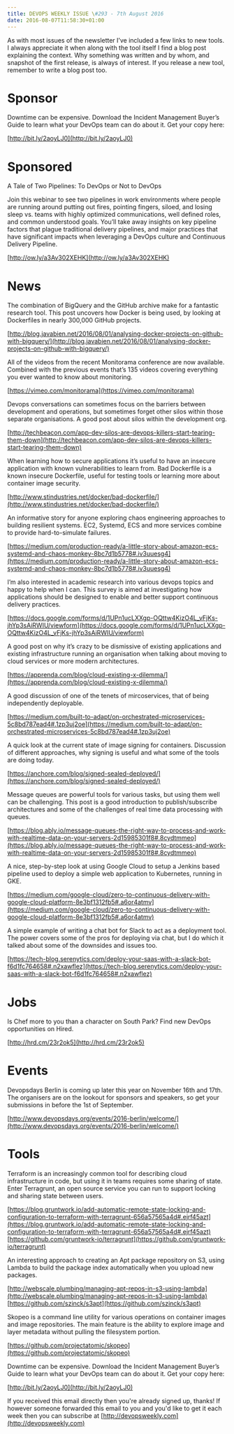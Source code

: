 ```yaml
---
title: DEVOPS WEEKLY ISSUE \#293 - 7th August 2016 
date: 2016-08-07T11:58:30+01:00
---
```


As with most issues of the newsletter I’ve included a few links to new tools. I always appreciate it when along with the tool itself I find a blog post explaining the context. Why something was written and by whom, and snapshot of the first release, is always of interest. If you release a new tool, remember to write a blog post too.


Sponsor
======

Downtime can be expensive. Download the Incident Management Buyer’s Guide to learn what your DevOps team can do about it. Get your copy here:

[http://bit.ly/2aoyLJ0](http://bit.ly/2aoyLJ0)


Sponsored
========

A Tale of Two Pipelines: To DevOps or Not to DevOps

Join this webinar to see two pipelines in work environments where people are running around putting out fires, pointing fingers, siloed, and losing sleep vs. teams with highly optimized communications, well defined roles, and common understood goals. You’ll take away insights on key pipeline factors that plague traditional delivery pipelines, and major practices that have significant impacts when leveraging a DevOps culture and Continuous Delivery Pipeline.

[http://ow.ly/a3Av302XEHK](http://ow.ly/a3Av302XEHK)


News
====


The combination of BigQuery and the GitHub archive make for a fantastic research tool. This post uncovers how Docker is being used, by looking at Dockerfiles in nearly 300,000 GitHub projects.

[http://blog.javabien.net/2016/08/01/analysing-docker-projects-on-github-with-bigquery/](http://blog.javabien.net/2016/08/01/analysing-docker-projects-on-github-with-bigquery/)


All of the videos from the recent Monitorama conference are now available. Combined with the previous events that’s 135 videos covering everything you ever wanted to know about monitoring.

[https://vimeo.com/monitorama](https://vimeo.com/monitorama)


Devops conversations can sometimes focus on the barriers between development and operations, but sometimes forget other silos within those separate organisations. A good post about silos within the development org.

[http://techbeacon.com/app-dev-silos-are-devops-killers-start-tearing-them-down](http://techbeacon.com/app-dev-silos-are-devops-killers-start-tearing-them-down)


When learning how to secure applications it’s useful to have an insecure application with known vulnerabilities to learn from. Bad Dockerfile is a known insecure Dockerfile, useful for testing tools or learning more about container image security.

[http://www.stindustries.net/docker/bad-dockerfile/](http://www.stindustries.net/docker/bad-dockerfile/)


An informative story for anyone exploring chaos engineering approaches to building resilient systems. EC2, Systemd, ECS and more services combine to provide hard-to-simulate failures.

[https://medium.com/production-ready/a-little-story-about-amazon-ecs-systemd-and-chaos-monkey-8bc7d1b5778#.iv3uuesg4](https://medium.com/production-ready/a-little-story-about-amazon-ecs-systemd-and-chaos-monkey-8bc7d1b5778#.iv3uuesg4)


I’m also interested in academic research into various devops topics and happy to help when I can. This survey is aimed at investigating how applications should be designed to enable and better support continuous delivery practices.

[https://docs.google.com/forms/d/1UPn1ucLXXgp-OQttw4KizO4L_vFjKs-jhYp3sAiRWIU/viewform](https://docs.google.com/forms/d/1UPn1ucLXXgp-OQttw4KizO4L_vFjKs-jhYp3sAiRWIU/viewform)


A good post on why it’s crazy to be dismissive of existing applications and existing infrastructure running an organisation when talking about moving to cloud services or more modern architectures.

[https://apprenda.com/blog/cloud-existing-x-dilemma/](https://apprenda.com/blog/cloud-existing-x-dilemma/)


A good discussion of one of the tenets of mircoservices, that of being independently deployable.

[https://medium.com/built-to-adapt/on-orchestrated-microservices-5c8bd787ead4#.1zp3uj2oe](https://medium.com/built-to-adapt/on-orchestrated-microservices-5c8bd787ead4#.1zp3uj2oe)


A quick look at the current state of image signing for containers. Discussion of different approaches, why signing is useful and what some of the tools are doing today.

[https://anchore.com/blog/signed-sealed-deployed/](https://anchore.com/blog/signed-sealed-deployed/)


Message queues are powerful tools for various tasks, but using them well can be challenging. This post is a good introduction to publish/subscribe architectures and some of the challenges of real time data processing with queues.

[https://blog.ably.io/message-queues-the-right-way-to-process-and-work-with-realtime-data-on-your-servers-2d15985301f8#.8cydtmmeo](https://blog.ably.io/message-queues-the-right-way-to-process-and-work-with-realtime-data-on-your-servers-2d15985301f8#.8cydtmmeo)


A nice, step-by-step look at using Google Cloud to setup a Jenkins based pipeline used to deploy a simple web application to Kubernetes, running in GKE.

[https://medium.com/google-cloud/zero-to-continuous-delivery-with-google-cloud-platform-8e3bf1312fb5#.a6or4atmv](https://medium.com/google-cloud/zero-to-continuous-delivery-with-google-cloud-platform-8e3bf1312fb5#.a6or4atmv)


A simple example of writing a chat bot for Slack to act as a deployment tool. The power covers some of the pros for deploying via chat, but I do which it talked about some of the downsides and issues too.

[https://tech-blog.serenytics.com/deploy-your-saas-with-a-slack-bot-f6d1fc764658#.n2xawflez](https://tech-blog.serenytics.com/deploy-your-saas-with-a-slack-bot-f6d1fc764658#.n2xawflez)


Jobs
====

Is Chef more to you than a character on South Park? Find new DevOps opportunities on Hired.

[http://hrd.cm/23r2ok5](http://hrd.cm/23r2ok5)


Events
======


Devopsdays Berlin is coming up later this year on November 16th and 17th. The organisers are on the lookout for sponsors and speakers, so get your submissions in before the 1st of September.

[http://www.devopsdays.org/events/2016-berlin/welcome/](http://www.devopsdays.org/events/2016-berlin/welcome/)


Tools
=====

Terraform is an increasingly common tool for describing cloud infrastructure in code, but using it in teams requires some sharing of state. Enter Terragrunt, an open source service you can run to support locking and sharing state between users.

[https://blog.gruntwork.io/add-automatic-remote-state-locking-and-configuration-to-terraform-with-terragrunt-656a57565a4d#.ejrf45azt](https://blog.gruntwork.io/add-automatic-remote-state-locking-and-configuration-to-terraform-with-terragrunt-656a57565a4d#.ejrf45azt)
[https://github.com/gruntwork-io/terragrunt](https://github.com/gruntwork-io/terragrunt)


An interesting approach to creating an Apt package repository on S3, using Lambda to build the package index automatically when you upload new packages.

[http://webscale.plumbing/managing-apt-repos-in-s3-using-lambda](http://webscale.plumbing/managing-apt-repos-in-s3-using-lambda)
[https://github.com/szinck/s3apt](https://github.com/szinck/s3apt)


Skopeo is a command line utility for various operations on container images and image repositories. The main feature is the ability to explore image and layer metadata without pulling the filesystem portion.

[https://github.com/projectatomic/skopeo](https://github.com/projectatomic/skopeo)



Downtime can be expensive. Download the Incident Management Buyer’s Guide to learn what your DevOps team can do about it. Get your copy here:

[http://bit.ly/2aoyLJ0](http://bit.ly/2aoyLJ0)


If you received this email directly then you're already signed up, thanks! If however someone forwarded this email to you and you'd like to get it each week then you can subscribe at [http://devopsweekly.com](http://devopsweekly.com)

